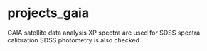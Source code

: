 # projects_gaia
GAIA satellite data analysis
XP spectra are used for SDSS spectra calibration
SDSS photometry is also checked
